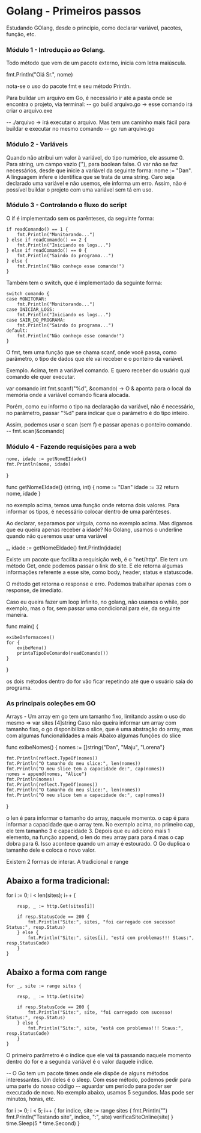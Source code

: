 
# Golang - Primeiros passos

Estudando GOlang, desde o princípio, como declarar variável, pacotes, função, etc.

### Módulo 1 - Introdução ao Golang.

Todo método que vem de um pacote externo, inicia com letra maiúscula.

fmt.Println("Olá Sr.", nome)

nota-se o uso do pacote fmt e seu método Println.

Para buildar um arquivo em Go, é necessário ir até a pasta onde se encontra o projeto, via terminal:
-- go build arquivo.go -> esse comando irá criar o arquivo.exe

-- ./arquivo -> irá executar o arquivo. 
Mas tem um caminho mais fácil para buildar e executar no mesmo comando
-- go run arquivo.go

### Módulo 2 - Variáveis

Quando não atribui um valor à variável, do tipo numérico, ele assume 0. Para string, um campo vazio (''), para boolean false.
O var não se faz necessários, desde que inicie a variável da seguinte forma: nome := "Dan". A linguagem infere e identifica que se trata de uma string. 
Caro seja declarado uma variável e não usemos, ele informa um erro. Assim, não é possível buildar o projeto com uma variável sem tá em uso.

### Módulo 3 - Controlando o fluxo do script

O if é implementado sem os parênteses, da seguinte forma:

	if readComando() == 1 {
		fmt.Println("Monitorando...")
	} else if readComando() == 2 {
		fmt.Println("Iniciando os logs...")
	} else if readComando() == 0 {
		fmt.Println("Saindo do programa...")
	} else {
		fmt.Println("Não conheço esse comando!")
	}

Também tem o switch, que é implementado da seguinte forma:

	switch comando {
	case MONITORAR:
		fmt.Println("Monitorando...")
	case INICIAR_LOGS:
		fmt.Println("Iniciando os logs...")
	case SAIR_DO_PROGRAMA:
		fmt.Println("Saindo do programa...")
	default:
		fmt.Println("Não conheço esse comando!")
	}

O fmt, tem uma função que se chama scanf, onde você passa, como parâmetro, o tipo de dados que ele vai receber e o ponteiro da variável. 

Exemplo. Acima, tem a variável comando. E quero receber do usuário qual comando ele quer executar.

var comando int
fmt.scanf("%d", &comando) -> O & aponta para o local da memória onde a variável comando ficará alocada.

Porém, como eu informo o tipo na declaração da variável, não é necessário, no parâmetro, passar "%d" para indicar que o parâmetro é do tipo inteiro.

Assim, podemos usar o scan (sem f) e passar apenas o ponteiro comando. 
-- fmt.scan(&comando)

### Módulo 4 - Fazendo requisições para a web

	nome, idade := getNomeEIdade()
	fmt.Println(nome, idade)
}

func getNomeEIdade() (string, int) {
	nome := "Dan"
	idade := 32
	return nome, idade
}

no exemplo acima, temos uma função onde retorna  dois valores. Para informar os tipos, é necessário colocar dentro de uma parênteses. 

Ao declarar, separamos por vírgula, como no exemplo acima. Mas digamos que eu queira apenas receber a idade? 
No Golang, usamos o underline quando não queremos usar uma variável

_, idade := getNomeEIdade()
fmt.Println(idade)

Existe um pacote que facilita a requisição web, é o "net/http". Ele tem um método Get, onde podemos passar o link do site. 
E ele retorna algumas informações referente a esse site, como body, header, status e statuscode. 

O método get retorna o response e erro. Podemos trabalhar apenas com o response, de imediato. 

Caso eu queira fazer um loop infinito, no golang, não usamos o while, por exemplo, mas o for, sem passar uma condicional para ele, da seguinte maneira.

func main() {

	exibeInformacoes()
	for {
		exibeMenu()
		printaTipoDeComando(readComando())
	}
}

os dois métodos dentro do for vão ficar repetindo até que o usuário saia do programa.

### As principais coleções em GO

Arrays - Um array em go tem um tamanho fixo, limitando assim o uso do mesmo => var sites [4]string
Caso não queira informar um array com tamanho fixo, o go disponibiliza o slice, que é uma abstração do array, mas com algumas funcionalidades a mais
Abaixo algumas funções do slice

func exibeNomes() {
	nomes := []string{"Dan", "Maju", "Lorena"}

	fmt.Println(reflect.TypeOf(nomes))
	fmt.Println("O tamanho do meu slice:", len(nomes))
	fmt.Println("O meu slice tem a capacidade de:", cap(nomes))
	nomes = append(nomes, "Alice")
	fmt.Println(nomes)
	fmt.Println(reflect.TypeOf(nomes))
	fmt.Println("O tamanho do meu slice:", len(nomes))
	fmt.Println("O meu slice tem a capacidade de:", cap(nomes))
}

o len é para informar o tamanho do array, naquele momento.
o cap é para informar a capacidade que o array tem. No exemplo acima, no primeiro cap, ele tem tamanho 3 e capacidade 3. 
Depois que eu adiciono mais 1 elemento, na função append, o len do meu array para para 4 mas o cap dobra para 6. Isso acontece
quando um array é estourado. O Go duplica o tamanho dele e coloca o novo valor.

Existem 2 formas de interar. A tradicional e range

## Abaixo a forma tradicional:

for i := 0; i < len(sites); i++ {

		resp, _ := http.Get(sites[i])

		if resp.StatusCode == 200 {
			fmt.Println("Site:", sites, "foi carregado com sucesso! Status:", resp.Status)
		} else {
			fmt.Println("Site:", sites[i], "está com problemas!!! Staus:", resp.StatusCode)
		}
	}

## Abaixo a forma com range

	for _, site := range sites {

		resp, _ := http.Get(site)

		if resp.StatusCode == 200 {
			fmt.Println("Site:", site, "foi carregado com sucesso! Status:", resp.Status)
		} else {
			fmt.Println("Site:", site, "está com problemas!!! Staus:", resp.StatusCode)
		}
	}

O primeiro parâmetro é o índice que ele vai tá passando naquele momento dentro do for e a segunda variável é o valor daquele índice. 

-- O Go tem um pacote times onde ele dispõe de alguns métodos interessantes. Um deles é o sleep. Com esse método, podemos pedir para uma parte do nosso código
-- aguardar um período para poder ser executado de novo. No exemplo abaixo, usamos 5 segundos. Mas pode ser minutos, horas, etc.

for i := 0; i < 5; i++ {
		for indice, site := range sites {
			fmt.Println("")
			fmt.Println("Testando site", indice, ":", site)
			verificaSiteOnline(site)
		}
		time.Sleep(5 * time.Second)
	}


